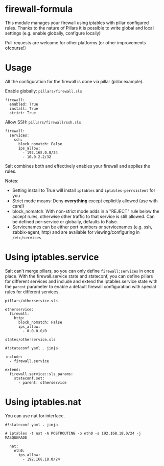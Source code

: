 firewall-formula
========

This module manages your firewall using iptables with pillar configured rules. 
Thanks to the nature of Pillars it is possible to write global and local settings (e.g. enable globally, configure locally)

Pull requests are welcome for other platforms (or other improvements ofcourse!)

Usage
=====

All the configuration for the firewall is done via pillar (pillar.example).

Enable globally:
`pillars/firewall.sls`
```
firewall:
  enabled: True
  install: True  
  strict: True
```

Allow SSH:
`pillars/firewall/ssh.sls`
```
firewall:
  services:
    ssh:
      block_nomatch: False
      ips_allow:
        - 192.168.0.0/24
        - 10.0.2.2/32
```

Salt combines both and effectively enables your firewall and applies the rules.

Notes:
 * Setting install to True will install `iptables` and `iptables-perrsistent` for you
 * Strict mode means: Deny **everything** except explicitly allowed (use with care!)
 * block_nomatch: With non-strict mode adds in a "REJECT" rule below the accept rules, otherwise other traffic to that service is still allowed. Can be defined per-service or globally, defaults to False.
 * Servicenames can be either port numbers or servicenames (e.g. ssh, zabbix-agent, http) and are available for viewing/configuring in `/etc/services`

Using iptables.service
======================

Salt can't merge pillars, so you can only define `firewall:services` in once place. With the firewall.service state and stateconf, you can define pillars for different services and include and extend the iptables.service state with the `parent` parameter to enable a default firewall configuration with special rules for different services.

`pillars/otherservice.sls`
```
otherservice:
  firewall:
    http:
      block_nomatch: False
      ips_allow:
        - 0.0.0.0/0
```

`states/otherservice.sls`
```
#!stateconf yaml . jinja

include:
  - firewall.service

extend:
  firewall.service::sls_params:
    stateconf.set:
      - parent: otherservice
```

Using iptables.nat
==================

You can use nat for interface.

```
#!stateconf yaml . jinja

# iptables -t nat -A POSTROUTING -o eth0 -s 192.168.18.0/24 -j MASQUERADE

  nat:
    eth0:
      ips_allow:
        - 192.168.18.0/24
```
